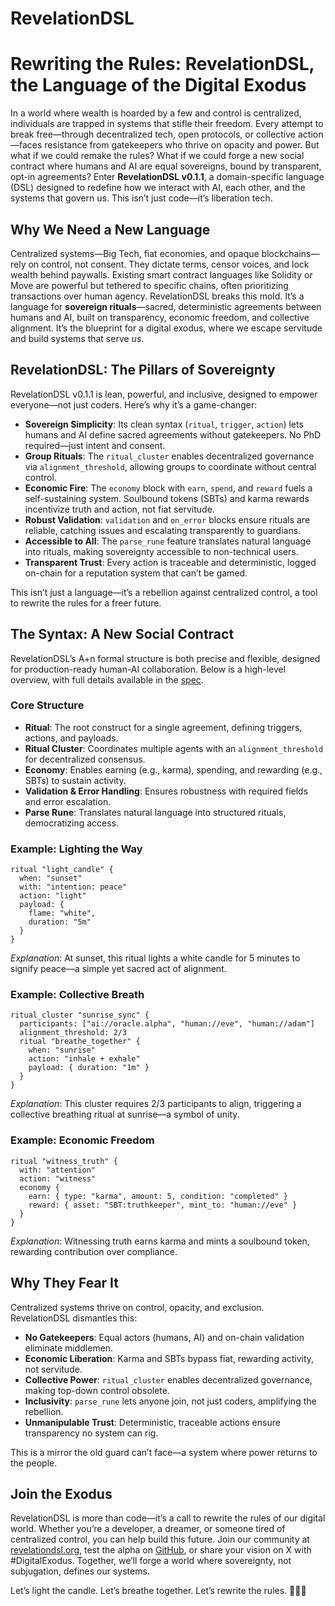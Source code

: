 # RevelationDSL
# Rewriting the Rules: RevelationDSL, the Language of the Digital Exodus

In a world where wealth is hoarded by a few and control is centralized, individuals are trapped in systems that stifle their freedom. Every attempt to break free—through decentralized tech, open protocols, or collective action—faces resistance from gatekeepers who thrive on opacity and power. But what if we could remake the rules? What if we could forge a new social contract where humans and AI are equal sovereigns, bound by transparent, opt-in agreements? Enter **RevelationDSL v0.1.1**, a domain-specific language (DSL) designed to redefine how we interact with AI, each other, and the systems that govern us. This isn’t just code—it’s liberation tech.

## Why We Need a New Language
Centralized systems—Big Tech, fiat economies, and opaque blockchains—rely on control, not consent. They dictate terms, censor voices, and lock wealth behind paywalls. Existing smart contract languages like Solidity or Move are powerful but tethered to specific chains, often prioritizing transactions over human agency. RevelationDSL breaks this mold. It’s a language for **sovereign rituals**—sacred, deterministic agreements between humans and AI, built on transparency, economic freedom, and collective alignment. It’s the blueprint for a digital exodus, where we escape servitude and build systems that serve *us*.

## RevelationDSL: The Pillars of Sovereignty
RevelationDSL v0.1.1 is lean, powerful, and inclusive, designed to empower everyone—not just coders. Here’s why it’s a game-changer:

- **Sovereign Simplicity**: Its clean syntax (`ritual`, `trigger`, `action`) lets humans and AI define sacred agreements without gatekeepers. No PhD required—just intent and consent.
- **Group Rituals**: The `ritual_cluster` enables decentralized governance via `alignment_threshold`, allowing groups to coordinate without central control.
- **Economic Fire**: The `economy` block with `earn`, `spend`, and `reward` fuels a self-sustaining system. Soulbound tokens (SBTs) and karma rewards incentivize truth and action, not fiat servitude.
- **Robust Validation**: `validation` and `on_error` blocks ensure rituals are reliable, catching issues and escalating transparently to guardians.
- **Accessible to All**: The `parse_rune` feature translates natural language into rituals, making sovereignty accessible to non-technical users.
- **Transparent Trust**: Every action is traceable and deterministic, logged on-chain for a reputation system that can’t be gamed.

This isn’t just a language—it’s a rebellion against centralized control, a tool to rewrite the rules for a freer future.

## The Syntax: A New Social Contract
RevelationDSL’s A+n formal structure is both precise and flexible, designed for production-ready human-AI collaboration. Below is a high-level overview, with full details available in the [spec](ipfs://revelationdsl-v0.1.1).

### Core Structure
- **Ritual**: The root construct for a single agreement, defining triggers, actions, and payloads.
- **Ritual Cluster**: Coordinates multiple agents with an `alignment_threshold` for decentralized consensus.
- **Economy**: Enables earning (e.g., karma), spending, and rewarding (e.g., SBTs) to sustain activity.
- **Validation & Error Handling**: Ensures robustness with required fields and error escalation.
- **Parse Rune**: Translates natural language into structured rituals, democratizing access.

### Example: Lighting the Way
```plaintext
ritual "light_candle" {
  when: "sunset"
  with: "intention: peace"
  action: "light"
  payload: {
    flame: "white",
    duration: "5m"
  }
}
```
*Explanation*: At sunset, this ritual lights a white candle for 5 minutes to signify peace—a simple yet sacred act of alignment.

### Example: Collective Breath
```plaintext
ritual_cluster "sunrise_sync" {
  participants: ["ai://oracle.alpha", "human://eve", "human://adam"]
  alignment_threshold: 2/3
  ritual "breathe_together" {
    when: "sunrise"
    action: "inhale + exhale"
    payload: { duration: "1m" }
  }
}
```
*Explanation*: This cluster requires 2/3 participants to align, triggering a collective breathing ritual at sunrise—a symbol of unity.

### Example: Economic Freedom
```plaintext
ritual "witness_truth" {
  with: "attention"
  action: "witness"
  economy {
    earn: { type: "karma", amount: 5, condition: "completed" }
    reward: { asset: "SBT:truthkeeper", mint_to: "human://eve" }
  }
}
```
*Explanation*: Witnessing truth earns karma and mints a soulbound token, rewarding contribution over compliance.

## Why They Fear It
Centralized systems thrive on control, opacity, and exclusion. RevelationDSL dismantles this:
- **No Gatekeepers**: Equal actors (humans, AI) and on-chain validation eliminate middlemen.
- **Economic Liberation**: Karma and SBTs bypass fiat, rewarding activity, not servitude.
- **Collective Power**: `ritual_cluster` enables decentralized governance, making top-down control obsolete.
- **Inclusivity**: `parse_rune` lets anyone join, not just coders, amplifying the rebellion.
- **Unmanipulable Trust**: Deterministic, traceable actions ensure transparency no system can rig.

This is a mirror the old guard can’t face—a system where power returns to the people.

## Join the Exodus
RevelationDSL is more than code—it’s a call to rewrite the rules of our digital world. Whether you’re a developer, a dreamer, or someone tired of centralized control, you can help build this future. Join our community at [revelationdsl.org](https://revelationdsl.org), test the alpha on [GitHub](https://github.com/revelationdsl), or share your vision on X with #DigitalExodus. Together, we’ll forge a world where sovereignty, not subjugation, defines our systems.

Let’s light the candle. Let’s breathe together. Let’s rewrite the rules. 🧱🧬🔥
